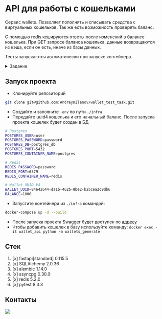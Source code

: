 # API для работы с кошельками

Сервис wallets. Позволяет пополнять и списывать средства с виртуальных кошельков.
Так же есть возможность проверять баланс.

С помощью redis кешируются ответы после изменений в балансе кошелька. При GET запросе баланса 
кошелька, данные возвращаются из кэша, если он есть, иначе из базы данных.

Тесты запускаются автоматически при запуске контейнера.

<details><summary>Задание</summary>
<br>

Напишите приложение, которое по REST принимает запрос вида  
POST `api/v1/wallets/<WALLET_UUID>/operation`

```json
    {
        operationType: DEPOSIT or WITHDRAW,
        amount: 1000
    }
```
после выполнять логику по изменению счета в базе данных
также есть возможность получить баланс кошелька

GET `api/v1/wallets/{WALLET_UUID}`

стек:  
FastAPI / Flask / Django  
Postgresql 

Должны быть написаны миграции для базы данных с помощью liquibase (по желанию)

Обратите особое внимание проблемам при работе в конкурентной среде (1000 RPS по одному кошельку).

Ни один запрос не должен быть не обработан (50Х error)

Предусмотрите соблюдение формата ответа для заведомо неверных запросов, когда кошелька не существует, не валидный json, или недостаточно средств.

приложение должно запускаться в докер контейнере, база данных тоже, вся система должна подниматься с помощью docker-compose

предусмотрите возможность настраивать различные параметры приложения и базы данных без пересборки контейнеров.

эндпоинты должны быть покрыты тестами.

</details>

## Запуск проекта

- Клонируйте репозиторий
```bash
git clone git@github.com:AndreyKilanov/wallet_test_task.git
```

- Создайте и заполните `.env` по пути `./infra`
- Передайте uuid4 кошелька и его начальный баланс. После запуска проекта кошелек будет создан в БД

```bash
# Postgres
POSTGRES_USER=user
POSTGRES_PASSWORD=password
POSTGRES_DB=postgres_db
POSTGRES_PORT=5432
POSTGRES_CONTAINER_NAME=postgres

# Redis
REDIS_PASSWORD=password
REDIS_PORT=6379
REDIS_CONTAINER_NAME=redis

# Wallet UUID V4
WALLET_UUID=84642644-da1b-462b-8be2-b2bcea2c9db6
BALANCE=1000
```


- Запустите контейнера из `./infra` командой:
```bash
docker-compose up -d --build
```
- После запуска проекта Swagger будет доступен по [адресу](http://127.0.0.1:8000/docs)
- Чтобы добавить кошелек в базу используйте команду: `docker exec -it wallet_api python -m wallets_generate`


## Стек

1. [x] fastapi[standard] 0.115.5
2. [x] SQLAlchemy 2.0.36
3. [x] alembic 1.14.0
4. [x] asyncpg 0.30.0
5. [x] redis 5.2.0
6. [x] pytest 8.3.3


## Контакты
[![](https://img.shields.io/badge/Telegram-2CA5E0?style=for-the-badge&logo=telegram&logoColor=white)](https://t.me/AndyFebruary)
